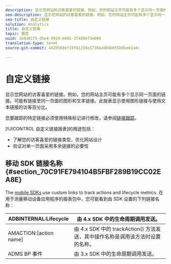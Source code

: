 ```yaml
---
description: 显示您网站的访客喜爱的链接。例如，您的网站主页可能有多个显示同一页面的链接。可能有链接至同一页面的图形和文本链接。此报表显示使用图形链接与使用文本链接的访客百分比。
seo-description: 显示您网站的访客喜爱的链接。例如，您的网站主页可能有多个显示同一页面的链接。可能有链接至同一页面的图形和文本链接。此报表显示使用图形链接与使用文本链接的访客百分比。
seo-title: 自定义链接
solution: Analytics
title: 自定义链接
topic: 报告
uuid: 2e0d0175-d5e4-4919-b601-3f488ef3e090
translation-type: tm+mt
source-git-commit: 4420560ef19f8123de1736ba904b655b9bee1a4c

---
```



# 自定义链接

显示您网站的访客喜爱的链接。例如，您的网站主页可能有多个显示同一页面的链接。可能有链接至同一页面的图形和文本链接。此报表显示使用图形链接与使用文本链接的访客百分比。

您要跟踪的特定链接必须使用特殊标记进行修改，请参阅[链接跟踪](https://docs.adobe.com/content/help/en/analytics/implementation/javascript-implementation/variables-analytics-reporting/config-var/s-linktrackvars.html)。

[!UICONTROL 自定义链接报表]的用途包括：

* 了解您的访客喜爱的链接类型，优化网站设计
* 验证对单一页面采用多余链接的必要性

## 移动 SDK 链接名称 {#section_70C91FE794104B5FBF289B19CC02EA8E}

The [mobile SDKs](https://marketing.adobe.com/resources/help/en_US/mobile/home.html) use custom links to track actions and lifecycle metrics. 在用于测量移动设备应用程序的报表包中，您可能看到由 SDK 设置的下列链接名称：

| ADBINTERNAL:Lifecycle | 由 4.x SDK 中的生命周期调用发送。 |
|---|---|
| AMACTION:[action name] | 由 4.x SDK 中的 trackAction() 方法发送，其中操作名称是调用该方法时设置的名称。 |
| ADMS BP 事件 | 由 3.x SDK 中的生命周期调用发送。 |

